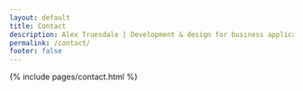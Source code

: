 ```yaml
---
layout: default
title: Contact
description: Alex Truesdale | Development & design for business applications.. and photos on occasion.
permalink: /contact/
footer: false
---
```

{% include pages/contact.html %}
